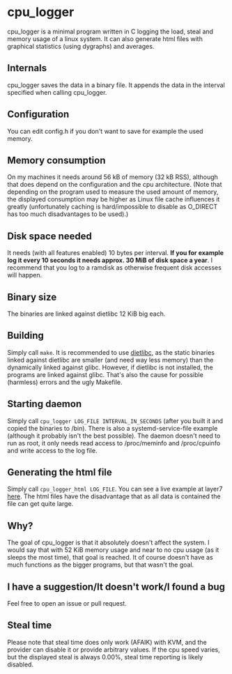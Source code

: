 # cpu_logger
cpu_logger is a minimal program written in C logging the load, steal and memory usage of a linux system. It can also generate html files with graphical statistics (using dygraphs) and averages.

## Internals
cpu_logger saves the data in a binary file. It appends the data in the interval specified when calling cpu_logger.

## Configuration
You can edit config.h if you don't want to save for example the used memory.

## Memory consumption
On my machines it needs around 56 kB of memory (32 kB RSS), although that does depend on the configuration and the cpu architecture. (Note that depending on the program used to measure the used amount of memory, the displayed consumption may be higher as Linux file cache influences it greatly (unfortunately caching is hard/impossible to disable as O_DIRECT has too much disadvantages to be used).)

## Disk space needed
It needs (with all features enabled) 10 bytes per interval. **If you for example log it every 10 seconds it needs approx. 30 MiB of disk space a year**. I recommend that you log to a ramdisk as otherwise frequent disk accesses will happen.

## Binary size
The binaries are linked against dietlibc 12 KiB big each.

## Building
Simply call `make`.
It is recommended to use [dietlibc](https://www.fefe.de/dietlibc), as the static binaries linked against dietlibc are smaller (and need way less memory) than the dynamically linked against glibc. However, if dietlibc is not installed, the programs are linked against glibc. That's also the cause for possible (harmless) errors and the ugly Makefile.

## Starting daemon
Simply call `cpu_logger LOG_FILE INTERVAL_IN_SECONDS` (after you built it and copied the binaries to /bin). There is also a systemd-service-file example (although it probably isn't the best possible). The daemon doesn't need to run as root, it only needs read access to /proc/meminfo and /proc/cpuinfo and write access to the log file.

## Generating the html file
Simply call `cpu_logger_html LOG_FILE`. You can see a live example at layer7 [here](https://layer7.lukastautz.de/cpu.php). The html files have the disadvantage that as all data is contained the file can get quite large.

## Why?
The goal of cpu_logger is that it absolutely doesn't affect the system. I would say that with 52 KiB memory usage and near to no cpu usage (as it sleeps the most time), that goal is reached. It of course doesn't have as much functions as the bigger programs, but that wasn't the goal.

## I have a suggestion/It doesn't work/I found a bug
Feel free to open an issue or pull request.

## Steal time
Please note that steal time does only work (AFAIK) with KVM, and the provider can disable it or provide arbitrary values. If the cpu speed varies, but the displayed steal is always 0.00%, steal time reporting is likely disabled.
